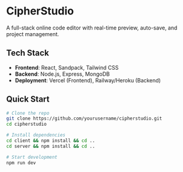 # CipherStudio

A full-stack online code editor with real-time preview, auto-save, and project management.

## Tech Stack
- **Frontend**: React, Sandpack, Tailwind CSS
- **Backend**: Node.js, Express, MongoDB
- **Deployment**: Vercel (Frontend), Railway/Heroku (Backend)

## Quick Start
```bash
# Clone the repo
git clone https://github.com/yourusername/cipherstudio.git
cd cipherstudio

# Install dependencies
cd client && npm install && cd ..
cd server && npm install && cd ..

# Start development
npm run dev